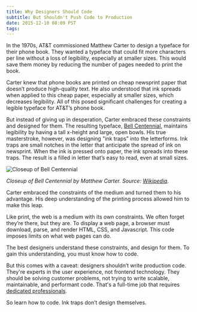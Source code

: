 ```yaml
---
title: Why Designers Should Code
subtitle: But Shouldn't Push Code to Production
date: 2015-12-10 08:09 PST
tags:
---
```


In the 1970s, AT&T commissioned Matthew Carter to design a typeface for their phone book. They wanted a typeface that could fit more characters per line without a loss of legibility, especially at smaller sizes. This would save them money by reducing the number of pages needed to print the book.

Carter knew that phone books are printed on cheap newsprint paper that doesn’t produce high-quality text. He also understood that ink spreads when applied to this cheap paper, especially at smaller sizes, which decreases legibility. All of this posed significant challenges for creating a legible typeface for AT&T’s phone book.

But instead of giving up in desperation, Carter embraced these constraints and designed for them. The resulting typeface, [Bell Centennial](https://en.wikipedia.org/wiki/Bell_Centennial), maintains legibility by having a tall x-height and large, open bowls. His true masterstroke, however, was designing "ink traps” into the letterforms. Ink traps are small notches in the letter that anticipate the spread of ink on newsprint. When the ink is pressed onto paper, the ink spreads into these traps. The result is a filled in letter that’s easy to read, even at small sizes.

![Closeup of Bell Centennial](/images/2015-12-10-why-designers-should-code/bell-centennial.png)

_Closeup of Bell Centennial by Matthew Carter. Source: [Wikipedia](https://en.wikipedia.org/wiki/Bell_Centennial)._

Carter embraced the constraints of the medium and turned them to his advantage. His deep understanding of the printing process allowed him to make this leap.

Like print, the web is a medium with its own constraints. We often forget they’re there, but they are. To display a web page, a browser must download, parse, and render HTML, CSS, and Javascript. This code imposes limits on what web pages can do.

The best designers understand these constraints, and design for them. To gain this understanding, you must know how to code.

But this comes with a caveat: designers shouldn’t write production code. They're experts in the user experience, not frontend technology. They should be solving customer problems, not trying to write scalable, maintainable, and performant code. That's a full-time job that requires [dedicated professionals](https://medium.com/design-optimizely/why-we-hire-ui-engineers-on-optimizely-s-design-team-b2a789553b79#.qiwr5ezia).

So learn how to code. Ink traps don’t design themselves.
